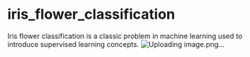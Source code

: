 # iris_flower_classification
Iris flower classification is a classic problem in machine learning  used to introduce supervised learning concepts.
![Uploading image.png…](https://camo.githubusercontent.com/ccd68cd48257446bde90e93b613b1a19e7d35ace57a5c2de91589e8d0cd89550/68747470733a2f2f7777772e656d6265646465642d726f626f746963732e636f6d2f77702d636f6e74656e742f75706c6f6164732f323032322f30312f497269732d446174617365742d436c617373696669636174696f6e2d31303234783336372e706e67)
